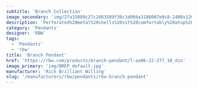 ```yaml
---
subtitle: 'Branch Collection'
image_secondary: 'img/2fa15089c27c2463589f30c1d004a3186007e0c8-2400x1200.png'
description: 'Perforated%20metal%20shells%20sit%20comfortably%20atop%20diffuser%20lenses%2C%20in%20this%20family%20of%20lights.%20This%20fixture%20is%20available%20in%20a%20variety%20of%20warm%20anodized%20finishes%20and%20warm%20color%20temperatures%2C%20adding%20atmosphere%20to%20any%20space.'
category: 'Pendants'
designer: 'RBW'
tags:
  - 'Pendants'
  - 'rbw'
title: 'Branch Pendant'
href: 'https://rbw.com/products/branch-pendant/l-aa06-22-277_10_din'
image_primary: 'img/BREP_default.jpg'
manufacturer: 'Rich Brilliant Willing'
slug: '/manufacturers/rbw/pendants/rbw-branch-pendant'
---
```

